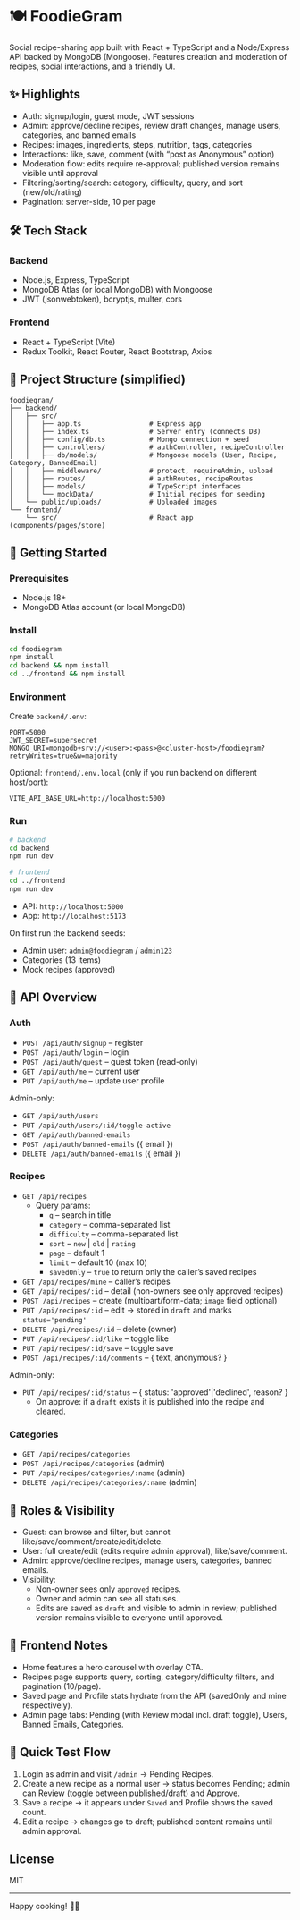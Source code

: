 # 🍽️ FoodieGram

Social recipe-sharing app built with React + TypeScript and a Node/Express API backed by MongoDB (Mongoose). Features creation and moderation of recipes, social interactions, and a friendly UI.

## ✨ Highlights

- Auth: signup/login, guest mode, JWT sessions
- Admin: approve/decline recipes, review draft changes, manage users, categories, and banned emails
- Recipes: images, ingredients, steps, nutrition, tags, categories
- Interactions: like, save, comment (with “post as Anonymous” option)
- Moderation flow: edits require re-approval; published version remains visible until approval
- Filtering/sorting/search: category, difficulty, query, and sort (new/old/rating)
- Pagination: server-side, 10 per page

## 🛠️ Tech Stack

### Backend
- Node.js, Express, TypeScript
- MongoDB Atlas (or local MongoDB) with Mongoose
- JWT (jsonwebtoken), bcryptjs, multer, cors

### Frontend
- React + TypeScript (Vite)
- Redux Toolkit, React Router, React Bootstrap, Axios

## 📁 Project Structure (simplified)

```
foodiegram/
├── backend/
│   ├── src/
│   │   ├── app.ts                 # Express app
│   │   ├── index.ts               # Server entry (connects DB)
│   │   ├── config/db.ts           # Mongo connection + seed
│   │   ├── controllers/           # authController, recipeController
│   │   ├── db/models/             # Mongoose models (User, Recipe, Category, BannedEmail)
│   │   ├── middleware/            # protect, requireAdmin, upload
│   │   ├── routes/                # authRoutes, recipeRoutes
│   │   ├── models/                # TypeScript interfaces
│   │   └── mockData/              # Initial recipes for seeding
│   └── public/uploads/            # Uploaded images
└── frontend/
    └── src/                       # React app (components/pages/store)
```

## 🚀 Getting Started

### Prerequisites
- Node.js 18+
- MongoDB Atlas account (or local MongoDB)

### Install
```bash
cd foodiegram
npm install
cd backend && npm install
cd ../frontend && npm install
```

### Environment

Create `backend/.env`:
```env
PORT=5000
JWT_SECRET=supersecret
MONGO_URI=mongodb+srv://<user>:<pass>@<cluster-host>/foodiegram?retryWrites=true&w=majority
```

Optional: `frontend/.env.local` (only if you run backend on different host/port):
```env
VITE_API_BASE_URL=http://localhost:5000
```

### Run
```bash
# backend
cd backend
npm run dev

# frontend
cd ../frontend
npm run dev
```
- API: `http://localhost:5000`
- App: `http://localhost:5173`

On first run the backend seeds:
- Admin user: `admin@foodiegram` / `admin123`
- Categories (13 items)
- Mock recipes (approved)

## 📡 API Overview

### Auth
- `POST /api/auth/signup` – register
- `POST /api/auth/login` – login
- `POST /api/auth/guest` – guest token (read-only)
- `GET /api/auth/me` – current user
- `PUT /api/auth/me` – update user profile

Admin-only:
- `GET /api/auth/users`
- `PUT /api/auth/users/:id/toggle-active`
- `GET /api/auth/banned-emails`
- `POST /api/auth/banned-emails` ({ email })
- `DELETE /api/auth/banned-emails` ({ email })

### Recipes
- `GET /api/recipes`
  - Query params:
    - `q` – search in title
    - `category` – comma-separated list
    - `difficulty` – comma-separated list
    - `sort` – `new` | `old` | `rating`
    - `page` – default 1
    - `limit` – default 10 (max 10)
    - `savedOnly` – `true` to return only the caller’s saved recipes
- `GET /api/recipes/mine` – caller’s recipes
- `GET /api/recipes/:id` – detail (non-owners see only approved recipes)
- `POST /api/recipes` – create (multipart/form-data; `image` field optional)
- `PUT /api/recipes/:id` – edit → stored in `draft` and marks `status='pending'`
- `DELETE /api/recipes/:id` – delete (owner)
- `PUT /api/recipes/:id/like` – toggle like
- `PUT /api/recipes/:id/save` – toggle save
- `POST /api/recipes/:id/comments` – { text, anonymous? }

Admin-only:
- `PUT /api/recipes/:id/status` – { status: 'approved'|'declined', reason? }
  - On approve: if a `draft` exists it is published into the recipe and cleared.

### Categories
- `GET /api/recipes/categories`
- `POST /api/recipes/categories` (admin)
- `PUT /api/recipes/categories/:name` (admin)
- `DELETE /api/recipes/categories/:name` (admin)

## 🔐 Roles & Visibility

- Guest: can browse and filter, but cannot like/save/comment/create/edit/delete.
- User: full create/edit (edits require admin approval), like/save/comment.
- Admin: approve/decline recipes, manage users, categories, banned emails.
- Visibility:
  - Non-owner sees only `approved` recipes.
  - Owner and admin can see all statuses.
  - Edits are saved as `draft` and visible to admin in review; published version remains visible to everyone until approved.

## 🧭 Frontend Notes

- Home features a hero carousel with overlay CTA.
- Recipes page supports query, sorting, category/difficulty filters, and pagination (10/page).
- Saved page and Profile stats hydrate from the API (savedOnly and mine respectively).
- Admin page tabs: Pending (with Review modal incl. draft toggle), Users, Banned Emails, Categories.

## 🧪 Quick Test Flow

1) Login as admin and visit `/admin` → Pending Recipes.
2) Create a new recipe as a normal user → status becomes Pending; admin can Review (toggle between published/draft) and Approve.
3) Save a recipe → it appears under `Saved` and Profile shows the saved count.
4) Edit a recipe → changes go to draft; published content remains until admin approval.

## License

MIT

---

Happy cooking! 🍳✨
